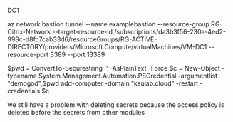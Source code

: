 DC1

az network bastion tunnel --name examplebastion --resource-group RG-Citrix-Network --target-resource-id /subscriptions/da3b3f56-230a-4ed2-998c-d8fc7cab33d6/resourceGroups/RG-ACTIVE-DIRECTORY/providers/Microsoft.Compute/virtualMachines/VM-DC1 --resource-port 3389 --port 13389

$pwd = ConvertTo-Securestring '' -AsPlainText -Force
$c = New-Object -typename System.Management.Automation.PSCredential -argumentlist "demogod",$pwd
add-computer  -domain "ksulab.cloud" -restart -credentials $c

we still have a problem with deleting secrets because the access policy is deleted before the secrets from other modules